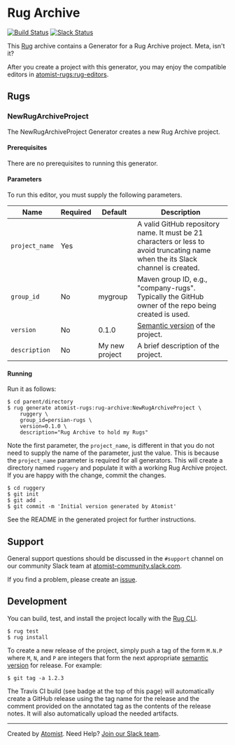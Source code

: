 # Rug Archive

[![Build Status](https://travis-ci.org/atomist-rugs/rug-archive.svg?branch=master)](https://travis-ci.org/atomist-rugs/rug-archive)
[![Slack Status](https://join.atomist.com/badge.svg)](https://join.atomist.com)

This [Rug][rug] archive contains a Generator for a Rug Archive
project.  Meta, isn't it?

[rug]: http://docs.atomist.com/

After you create a project with this generator, you may enjoy the compatible editors in [atomist-rugs:rug-editors](https://github.com/atomist-rugs/rug-editors).

## Rugs

### NewRugArchiveProject

The NewRugArchiveProject Generator creates a new Rug Archive project.

#### Prerequisites

There are no prerequisites to running this generator.

#### Parameters

To run this editor, you must supply the following parameters.

Name | Required | Default | Description
-----|----------|---------|------------
`project_name` | Yes | |  A valid GitHub repository name.  It must be 21 characters or less to avoid truncating name when the its Slack channel is created.
`group_id` | No | mygroup |  Maven group ID, e.g., "company-rugs".  Typically the GitHub owner of the repo being created is used.
`version` | No | 0.1.0 | [Semantic version][semver] of the project.
`description` | No | My new project | A brief description of the project.

[semver]: http://semver.org

#### Running

Run it as follows:

```
$ cd parent/directory
$ rug generate atomist-rugs:rug-archive:NewRugArchiveProject \
    ruggery \
    group_id=persian-rugs \
    version=0.1.0 \
    description="Rug Archive to hold my Rugs"
```

Note the first parameter, the `project_name`, is different in that you
do not need to supply the name of the parameter, just the value.  This
is because the `project_name` parameter is required for all
generators.  This will create a directory named `ruggery` and populate
it with a working Rug Archive project.  If you are happy with the
change, commit the changes.

```
$ cd ruggery
$ git init
$ git add .
$ git commit -m 'Initial version generated by Atomist'
```

See the README in the generated project for further instructions.

## Support

General support questions should be discussed in the `#support`
channel on our community Slack team
at [atomist-community.slack.com][slack].

If you find a problem, please create an [issue][].

[issue]: https://github.com/atomist-rugs/rug-archive/issues

## Development

You can build, test, and install the project locally with
the [Rug CLI][cli].

[cli]: https://github.com/atomist/rug-cli

```
$ rug test
$ rug install
```

To create a new release of the project, simply push a tag of the form
`M.N.P` where `M`, `N`, and `P` are integers that form the next
appropriate [semantic version][semver] for release.  For example:

[semver]: http://semver.org

```
$ git tag -a 1.2.3
```

The Travis CI build (see badge at the top of this page) will
automatically create a GitHub release using the tag name for the
release and the comment provided on the annotated tag as the contents
of the release notes.  It will also automatically upload the needed
artifacts.

---
Created by [Atomist][atomist].
Need Help?  [Join our Slack team][slack].

[atomist]: https://www.atomist.com/
[slack]: https://join.atomist.com/
